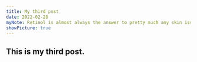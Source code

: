```yaml
---
title: My third post
date: 2022-02-28
myNote: Retinol is almost always the answer to pretty much any skin issue — acne, fine lines, brown spots, drooping, dullness, dark circles, enlarged pores — you can think of. The best retinol serum or cream can help address your concerns and improve your skin's appearance. The transformative ingredient is pure vitamin A.
showPicture: true
---
```


<section class="section">
<div class="container">
<h1 class="title">This is my third post.</h1>
</div>
</section>
